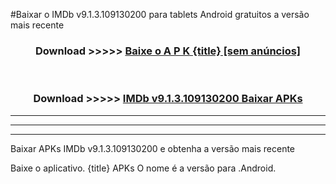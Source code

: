 #Baixar o IMDb v9.1.3.109130200  para tablets Android gratuitos a versão mais recente


<div align="center">
<h3>Download >>>>> <a href="https://pt-web.web.app/?pt= {title}">Baixe o A P K {title} [sem anúncios]</a></h3><br>

<h3>Download >>>>> <a href="https://pt-web.web.app/?pt= {title}">IMDb v9.1.3.109130200 Baixar APKs</a></h3>
</div>

----------------------------------------------------------

----------------------------------------------------------

----------------------------------------------------------

Baixar APKs IMDb v9.1.3.109130200 e obtenha a versão mais recente

Baixe o aplicativo. {title} APKs O nome é a versão para .Android.


